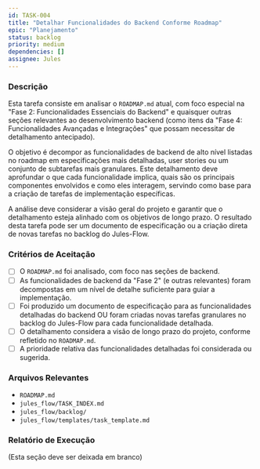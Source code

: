 ```yaml
---
id: TASK-004
title: "Detalhar Funcionalidades do Backend Conforme Roadmap"
epic: "Planejamento"
status: backlog
priority: medium
dependencies: []
assignee: Jules
---
```


### Descrição

Esta tarefa consiste em analisar o `ROADMAP.md` atual, com foco especial na "Fase 2: Funcionalidades Essenciais do Backend" e quaisquer outras seções relevantes ao desenvolvimento backend (como itens da "Fase 4: Funcionalidades Avançadas e Integrações" que possam necessitar de detalhamento antecipado).

O objetivo é decompor as funcionalidades de backend de alto nível listadas no roadmap em especificações mais detalhadas, user stories ou um conjunto de subtarefas mais granulares. Este detalhamento deve aprofundar o que cada funcionalidade implica, quais são os principais componentes envolvidos e como eles interagem, servindo como base para a criação de tarefas de implementação específicas.

A análise deve considerar a visão geral do projeto e garantir que o detalhamento esteja alinhado com os objetivos de longo prazo. O resultado desta tarefa pode ser um documento de especificação ou a criação direta de novas tarefas no backlog do Jules-Flow.

### Critérios de Aceitação

- [ ] O `ROADMAP.md` foi analisado, com foco nas seções de backend.
- [ ] As funcionalidades de backend da "Fase 2" (e outras relevantes) foram decompostas em um nível de detalhe suficiente para guiar a implementação.
- [ ] Foi produzido um documento de especificação para as funcionalidades detalhadas do backend OU foram criadas novas tarefas granulares no backlog do Jules-Flow para cada funcionalidade detalhada.
- [ ] O detalhamento considera a visão de longo prazo do projeto, conforme refletido no `ROADMAP.md`.
- [ ] A prioridade relativa das funcionalidades detalhadas foi considerada ou sugerida.

### Arquivos Relevantes

* `ROADMAP.md`
* `jules_flow/TASK_INDEX.md`
* `jules_flow/backlog/`
* `jules_flow/templates/task_template.md`

### Relatório de Execução

(Esta seção deve ser deixada em branco)
```
